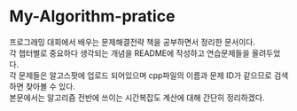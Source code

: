# My-Algorithm-pratice
프로그래밍 대회에서 배우는 문제해결전략 책을 공부하면서 정리한 문서이다.  
각 챕터별로 중요하다 생각되는 개념을 README에 작성하고 연습문제들을 올려두었다.  
각 문제들은 알고스팟에 업로드 되어있으며 cpp파일의 이름과 문제 ID가 같으므로 검색하면 찾아볼 수 있다.  
본문에서는 알고리즘 전반에 쓰이는 시간복잡도 계산에 대해 간단히 정리하겠다.
